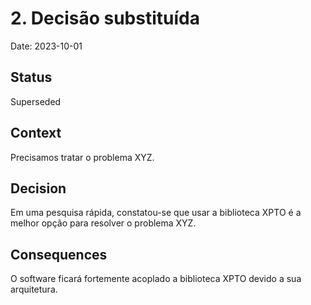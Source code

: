 # 2. Decisão substituída

Date: 2023-10-01

## Status

Superseded

## Context

Precisamos tratar o problema XYZ.

## Decision

Em uma pesquisa rápida, constatou-se que usar a biblioteca XPTO é a melhor opção para resolver o problema XYZ.

## Consequences

O software ficará fortemente acoplado a biblioteca XPTO devido a sua arquitetura.